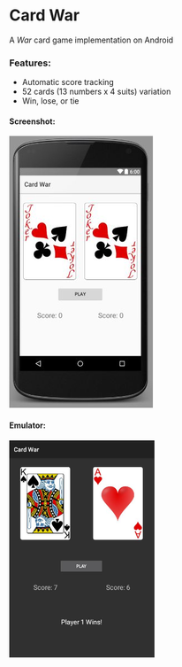 # Card War
A _War_ card game implementation on Android

### Features:
  - Automatic score tracking
  - 52 cards (13 numbers x 4 suits) variation
  - Win, lose, or tie
  
#### Screenshot:
!["Card War by Kevin Lin"](https://raw.githubusercontent.com/kwkevinlin/CardWarAndroid/master/Screenshot.JPG)

#### Emulator:
<img src="https://raw.githubusercontent.com/kwkevinlin/CardWarAndroid/master/Screenshot%20Emulator.JPG" alt="Card War in Android Emulator by Kevin" width="263" height="392"/>
